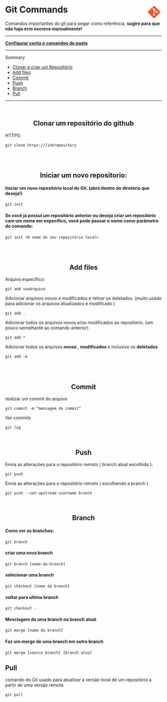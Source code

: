 <div><h1> Git Commands <img align="right" width="50px" src="img/icons8-git-48.png"></h1></div>

<p>Comandos importantes do git para pegar como referência,  <b> sugiro para que não haja erro escreva manualmente!</b> </p>
<hr>

<a href="Config&Diretory.md"><b> Configurar conta e comandos de pasta</b></a>
<hr>

Summary 


- <a href="#clonarECriar"> Clonar e criar um Repositório </a><br>
- <a href="#addFiles"> Add files </a><br>
- <a href="#commit"> Commit </a><br>
- <a href="#push"> Push </a><br>
- <a href="#branch"> Branch </a><br>
- <a href="#pull"> Pull </a><br>

---
<br>

<!-- clonar e criar -->
<a name="clonarECriar">         
<h2 align="center"> Clonar um repositório do github </h2>

HTTPS:
~~~
git clone https://linkrepository
~~~         

<br><br>          
<h2 align="center"> Iniciar um novo repositorio: </h2>
        
#### Iniciar um novo repositório <b> local </b> do Git. (abra dentro do diretório que deseja!) 
~~~          
git init
~~~


<h4> Se você já possui um repositório anterior ou deseja criar um repositório com um nome em específico, você pode passar o nome como parâmetro do comando: </h4>

~~~git          
git init <O nome do seu repositório local>
~~~
          
</a>

<br><br> 
<a name="addFiles"></a>
<h2 align="center"> Add files </h2>  

<p> Arquivo específico: 

~~~git          
git add seuArquivo
~~~
        
</p>
<p> Adicionar arquivos novos e modificados e retirar os deletados. (muito usado para adicionar os arquivos atualizados e modificado ) 

~~~git
git add .
~~~

</p>
<p> Adicionar todos os arquivos novos e/ou modificados ao repositório. (um pouco semelhante ao comando anterior) 

~~~git          
git add * 
~~~

</p>        
<p> Adicionar todos os arquivos <b> novos </b>, <b> modificados </b> e inclusive os <b> deletados </b>

~~~git
git add -A
~~~

</p>        


</a>

<br><br>

<a name="commit">

<h2 align="center"> Commit </h2>  
<p> realizar um commit do arquivo </p>

~~~git
git commit -m “mensagem do commit”
~~~

<p> Ver commits </p>

~~~
git log
~~~

</a>

<a name="push">
<br> 
<h2 align="center"> Push </h2>  
  

Envia as alterações para o repositório remoto  ( branch atual escolhida ):

~~~
git push
~~~


<p> Envia as alterações para o repositório remoto ( escolhendo a branch ) 

~~~
git push --set-upstream username branch
~~~

</p>
<!-- Envia as alterações para o repositório remoto (escolhendo a branch):
~~~
git push origin [nomeDaBranch]
~~~ -->

</a>

<a name="branch">
<br>
  <h2 align="center"> Branch </h2>
  
#### Como ver as branches:                  
~~~      
git branch  
~~~

#### criar uma nova branch
~~~
git branch [nome-da-branch]
~~~    
 
#### selecionar uma branch
~~~  
git checkout [nome da branch] 
~~~  

#### voltar para ultima branch
~~~ 
git checkout -  
~~~
  
#### Mesclagem  de uma branch na branch atual
~~~
git merge [nome da branch]
~~~

#### Faz um merge de uma branch em outra branch  
~~~  
git merge [source branch] [branch alvo]  
~~~  
</a>  

<a name="pull">
<h2> Pull </h2>

comando do Git usado para atualizar a versão local de um repositório a partir de uma versão remota

~~~git
git pull
~~~
</a>
